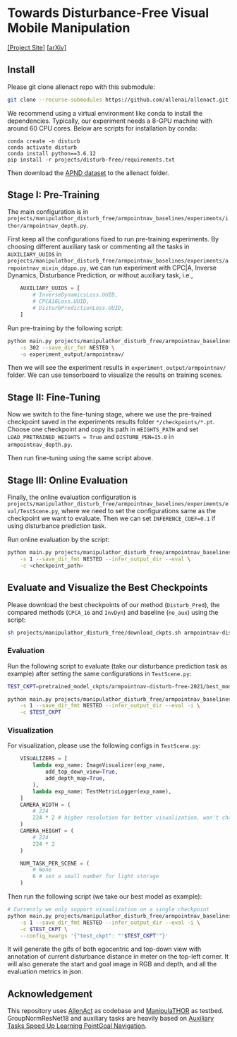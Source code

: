 # Towards Disturbance-Free Visual Mobile Manipulation
[[Project Site]](https://sites.google.com/view/disturb-free/home)  [[arXiv]](TODO)

## Install
Please git clone allenact repo with this submodule:
```bash
git clone --recurse-submodules https://github.com/allenai/allenact.git
```

We recommend using a virtual environment like conda to install the dependencies. Typically, our experiment needs a 8-GPU machine with around 60 CPU cores. Below are scripts for installation by conda:

```
conda create -n disturb
conda activate disturb
conda install python==3.6.12
pip install -r projects/disturb-free/requirements.txt
```

Then download the [APND dataset](https://github.com/allenai/manipulathor/tree/main/datasets) to the allenact folder.

## Stage I: Pre-Training
The main configuration is in `projects/manipulathor_disturb_free/armpointnav_baselines/experiments/ithor/armpointnav_depth.py`. 

First keep all the configurations fixed to run pre-training experiments. By choosing different auxiliary task or commenting all the tasks in `AUXILIARY_UUIDS` in `projects/manipulathor_disturb_free/armpointnav_baselines/experiments/armpointnav_mixin_ddppo.py`, we can run experiment with CPC|A, Inverse Dynamics, Disturbance Prediction, or without auxiliary task, i.e., 

```python
    AUXILIARY_UUIDS = [
        # InverseDynamicsLoss.UUID,
        # CPCA16Loss.UUID,
        # DisturbPredictionLoss.UUID,
    ]
```

Run pre-training by the following script:

```bash
python main.py projects/manipulathor_disturb_free/armpointnav_baselines/experiments/ithor/armpointnav_depth.py \
    -s 302 --save_dir_fmt NESTED \
    -o experiment_output/armpointnav/
```

Then we will see the experiment results in `experiment_output/armpointnav/` folder. We can use tensorboard to visualize the results on training scenes.

## Stage II: Fine-Tuning
Now we switch to the fine-tuning stage, where we use the pre-trained checkpoint saved in the experiments results folder `*/checkpoints/*.pt`. Choose one checkpoint and copy its path in `WEIGHTS_PATH` and set `LOAD_PRETRAINED_WEIGHTS = True` and `DISTURB_PEN=15.0` in `armpointnav_depth.py`.

Then run fine-tuning using the same script above.


## Stage III: Online Evaluation
Finally, the online evaluation configuration is `projects/manipulathor_disturb_free/armpointnav_baselines/experiments/eval/TestScene.py`, where we need to set the configurations same as the checkpoint we want to evaluate. Then we can set `INFERENCE_COEF=0.1` if using disturbance prediction task.

Run online evaluation by the script:

```bash
python main.py projects/manipulathor_disturb_free/armpointnav_baselines/experiments/eval/TestScene.py \
    -s 1 --save_dir_fmt NESTED --infer_output_dir --eval \
    -c <checkpoint_path>
```

## Evaluate and Visualize the Best Checkpoints
Please download the best checkpoints of our method (`Disturb_Pred`), the compared methods (`CPCA_16` and `InvDyn`) and baseline (`no_aux`) using the script:
```bash
sh projects/manipulathor_disturb_free/download_ckpts.sh armpointnav-disturb-free-2021
```

### Evaluation

Run the following script to evaluate (take our disturbance prediction task as example) after setting the same configurations in `TestScene.py`:

```bash
TEST_CKPT=pretrained_model_ckpts/armpointnav-disturb-free-2021/best_models/gnresnet18-woNormAdv-wact-man_sel-polar_radian-finetune-disturb_pen15.0_all-Disturb_Pred-gamma2.0/checkpoints/exp_resnet18-woNormAdv-wact-man_sel-polar_radian-finetune-disturb_pen15.0_all-Disturb_Pred-gamma2.0__stage_00__steps_000025054444.pt

python main.py projects/manipulathor_disturb_free/armpointnav_baselines/experiments/eval/TestScene.py \
    -s 1 --save_dir_fmt NESTED --infer_output_dir --eval -i \
    -c $TEST_CKPT
```

### Visualization

For visualization, please use the following configs in `TestScene.py`:
```python
    VISUALIZERS = [
        lambda exp_name: ImageVisualizer(exp_name, 
            add_top_down_view=True,
            add_depth_map=True,
        ),
        lambda exp_name: TestMetricLogger(exp_name),
    ]
    CAMERA_WIDTH = (
        # 224
        224 * 2 # higher resolution for better visualization, won't change the agent obs shape
    )
    CAMERA_HEIGHT = (
        # 224
        224 * 2
    )

    NUM_TASK_PER_SCENE = (
        # None
        6 # set a small number for light storage
    )
```
Then run the following script (we take our best model as example):
```bash
# Currently we only support visualization on a single checkpoint
python main.py projects/manipulathor_disturb_free/armpointnav_baselines/experiments/eval/TestScene.py \
    -s 1 --save_dir_fmt NESTED --infer_output_dir --eval -i \
    -c $TEST_CKPT \
    --config_kwargs '{"test_ckpt": "'$TEST_CKPT'"}'
```
It will generate the gifs of both egocentric and top-down view with annotation of current disturbance distance in meter on the top-left corner. It will also generate the start and goal image in RGB and depth, and all the evaluation metrics in json.

## Acknowledgement
This repository uses [AllenAct](https://github.com/allenai/allenact) as codebase and [ManipulaTHOR](https://github.com/allenai/manipulathor) as testbed. GroupNormResNet18 and auxiliary tasks are heavily based on [Auxiliary Tasks Speed Up Learning PointGoal Navigation](https://github.com/joel99/habitat-pointnav-aux). 
